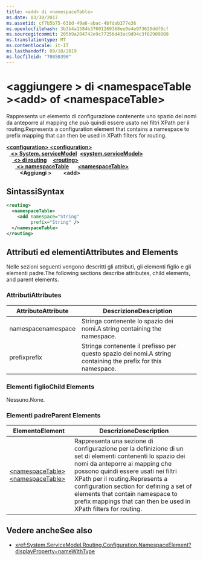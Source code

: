 ```yaml
---
title: <add> di <namespaceTable>
ms.date: 03/30/2017
ms.assetid: cf7b5b75-63bd-49a6-abac-4bfdab377e36
ms.openlocfilehash: 3b3b4a1584b37601269368ee0e4e973626ddf9cf
ms.sourcegitcommit: 205b9a204742e9c77256d43ac9d94c3f82909808
ms.translationtype: MT
ms.contentlocale: it-IT
ms.lasthandoff: 09/10/2019
ms.locfileid: "70850390"
---
```

# <a name="add-of-namespacetable"></a><span data-ttu-id="75729-102">\<aggiungere > di \<namespaceTable ></span><span class="sxs-lookup"><span data-stu-id="75729-102">\<add> of \<namespaceTable></span></span>
<span data-ttu-id="75729-103">Rappresenta un elemento di configurazione contenente uno spazio dei nomi da anteporre al mapping che può quindi essere usato nei filtri XPath per il routing.</span><span class="sxs-lookup"><span data-stu-id="75729-103">Represents a configuration element that contains a namespace to prefix mapping that can then be used in XPath filters for routing.</span></span>  
  
<span data-ttu-id="75729-104">[ **\<configuration>** ](../configuration-element.md)</span><span class="sxs-lookup"><span data-stu-id="75729-104">[**\<configuration>**](../configuration-element.md)</span></span>\
<span data-ttu-id="75729-105">&nbsp;&nbsp;[ **\<> System. serviceModel**](system-servicemodel.md)</span><span class="sxs-lookup"><span data-stu-id="75729-105">&nbsp;&nbsp;[**\<system.serviceModel>**](system-servicemodel.md)</span></span>\
<span data-ttu-id="75729-106">&nbsp;&nbsp;&nbsp;&nbsp;[ **\<> di routing**](routing.md)</span><span class="sxs-lookup"><span data-stu-id="75729-106">&nbsp;&nbsp;&nbsp;&nbsp;[**\<routing>**](routing.md)</span></span>\
<span data-ttu-id="75729-107">&nbsp;&nbsp;&nbsp;&nbsp;&nbsp;&nbsp;[ **\<> namespaceTable**](namespacetable.md)</span><span class="sxs-lookup"><span data-stu-id="75729-107">&nbsp;&nbsp;&nbsp;&nbsp;&nbsp;&nbsp;[**\<namespaceTable>**](namespacetable.md)</span></span>\
<span data-ttu-id="75729-108">&nbsp;&nbsp;&nbsp;&nbsp;&nbsp;&nbsp;&nbsp;&nbsp; **\<Aggiungi >**</span><span class="sxs-lookup"><span data-stu-id="75729-108">&nbsp;&nbsp;&nbsp;&nbsp;&nbsp;&nbsp;&nbsp;&nbsp;**\<add>**</span></span>  
  
## <a name="syntax"></a><span data-ttu-id="75729-109">Sintassi</span><span class="sxs-lookup"><span data-stu-id="75729-109">Syntax</span></span>  
  
```xml  
<routing>
  <namespaceTable>
    <add namespace="String"
         prefix="String" />
  </namespaceTable>
</routing>
```  
  
## <a name="attributes-and-elements"></a><span data-ttu-id="75729-110">Attributi ed elementi</span><span class="sxs-lookup"><span data-stu-id="75729-110">Attributes and Elements</span></span>  
 <span data-ttu-id="75729-111">Nelle sezioni seguenti vengono descritti gli attributi, gli elementi figlio e gli elementi padre.</span><span class="sxs-lookup"><span data-stu-id="75729-111">The following sections describe attributes, child elements, and parent elements.</span></span>  
  
### <a name="attributes"></a><span data-ttu-id="75729-112">Attributi</span><span class="sxs-lookup"><span data-stu-id="75729-112">Attributes</span></span>  
  
|<span data-ttu-id="75729-113">Attributo</span><span class="sxs-lookup"><span data-stu-id="75729-113">Attribute</span></span>|<span data-ttu-id="75729-114">Descrizione</span><span class="sxs-lookup"><span data-stu-id="75729-114">Description</span></span>|  
|---------------|-----------------|  
|<span data-ttu-id="75729-115">namespace</span><span class="sxs-lookup"><span data-stu-id="75729-115">namespace</span></span>|<span data-ttu-id="75729-116">Stringa contenente lo spazio dei nomi.</span><span class="sxs-lookup"><span data-stu-id="75729-116">A string containing the namespace.</span></span>|  
|<span data-ttu-id="75729-117">prefix</span><span class="sxs-lookup"><span data-stu-id="75729-117">prefix</span></span>|<span data-ttu-id="75729-118">Stringa contenente il prefisso per questo spazio dei nomi.</span><span class="sxs-lookup"><span data-stu-id="75729-118">A string containing the prefix for this namespace.</span></span>|  
  
### <a name="child-elements"></a><span data-ttu-id="75729-119">Elementi figlio</span><span class="sxs-lookup"><span data-stu-id="75729-119">Child Elements</span></span>  
 <span data-ttu-id="75729-120">Nessuno.</span><span class="sxs-lookup"><span data-stu-id="75729-120">None.</span></span>  
  
### <a name="parent-elements"></a><span data-ttu-id="75729-121">Elementi padre</span><span class="sxs-lookup"><span data-stu-id="75729-121">Parent Elements</span></span>  
  
|<span data-ttu-id="75729-122">Elemento</span><span class="sxs-lookup"><span data-stu-id="75729-122">Element</span></span>|<span data-ttu-id="75729-123">Descrizione</span><span class="sxs-lookup"><span data-stu-id="75729-123">Description</span></span>|  
|-------------|-----------------|  
|[<span data-ttu-id="75729-124">\<namespaceTable></span><span class="sxs-lookup"><span data-stu-id="75729-124">\<namespaceTable></span></span>](namespacetable.md)|<span data-ttu-id="75729-125">Rappresenta una sezione di configurazione per la definizione di un set di elementi contenenti lo spazio dei nomi da anteporre ai mapping che possono quindi essere usati nei filtri XPath per il routing.</span><span class="sxs-lookup"><span data-stu-id="75729-125">Represents a configuration section for defining a set of elements that contain namespace to prefix mappings that can then be used in XPath filters for routing.</span></span>|  
  
## <a name="see-also"></a><span data-ttu-id="75729-126">Vedere anche</span><span class="sxs-lookup"><span data-stu-id="75729-126">See also</span></span>

- <xref:System.ServiceModel.Routing.Configuration.NamespaceElement?displayProperty=nameWithType>
